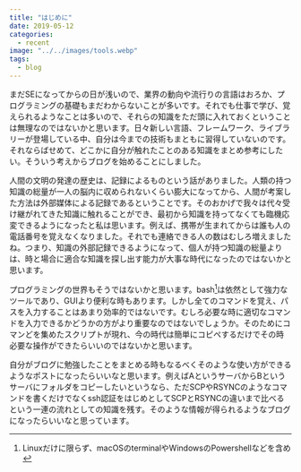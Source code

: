 ```yaml
---
title: "はじめに"
date: 2019-05-12
categories: 
  - recent
image: "../../images/tools.webp"
tags:
  - blog
---
```


まだSEになってからの日が浅いので、業界の動向や流行りの言語はおろか、プログラミングの基礎もまだわからないことが多いです。それでも仕事で学び、覚えられるようなことは多いので、それらの知識をただ頭に入れておくということは無理なのではないかと思います。日々新しい言語、フレームワーク、ライブラリーが登場している中、自分は今までの技術もまともに習得していないのです。それならばせめて、どこかに自分が触れたことのある知識をまとめ参考にしたい。そういう考えからブログを始めることにしました。

人間の文明の発達の歴史は、記録によるものという話がありました。人類の持つ知識の総量が一人の脳内に収められないくらい膨大になってから、人間が考案した方法は外部媒体による記録であるということです。そのおかげで我々は代々受け継がれてきた知識に触れることができ、最初から知識を持ってなくても臨機応変できるようになったと私は思います。例えば、携帯が生まれてからは誰も人の電話番号を覚えなくなりました。それでも連絡できる人の数はむしろ増えましたね。つまり、知識の外部記録できるようになって、個人が持つ知識の総量よりは、時と場合に適合な知識を探し出す能力が大事な時代になったのではないかと思います。

プログラミングの世界もそうではないかと思います。bash[^1]は依然として強力なツールであり、GUIより便利な時もあります。しかし全てのコマンドを覚え、パスを入力することはあまり効率的ではないです。むしろ必要な時に適切なコマンドを入力できるかどうかの方がより重要なのではないでしょうか。そのためにコマンどを集めたスクリプトが現れ、今の時代は簡単にコピペするだけでその時必要な操作ができたらいいのではないかと思います。

自分がブログに勉強したことをまとめる時もなるべくそのような使い方ができるようなポストになったらいいなと思います。例えばAというサーバからBというサーバにフォルダをコピーしたいというなら、ただSCPやRSYNCのようなコマンドを書くだけでなくssh認証をはじめとしてSCPとRSYNCの違いまで比べるという一連の流れとしての知識を残す。そのような情報が得られるようなブログになったらいいなと思っています。

[^1]: Linuxだけに限らず、macOSのterminalやWindowsのPowershellなどを含め
